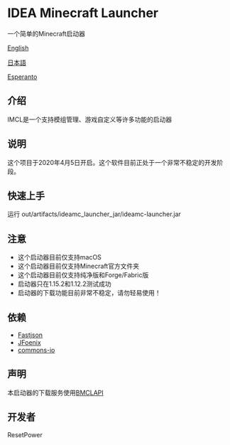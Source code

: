# IDEA Minecraft Launcher
一个简单的Minecraft启动器

[English](README.md)

[日本語](README_ja.md)

[Esperanto](README_eo.md)
## 介绍
IMCL是一个支持模组管理、游戏自定义等许多功能的启动器
## 说明
这个项目于2020年4月5日开启。这个软件目前正处于一个非常不稳定的开发阶段。
## 快速上手
运行 out/artifacts/ideamc_launcher_jar/ideamc-launcher.jar
## 注意
- 这个启动器目前仅支持macOS
- 这个启动器目前仅支持Minecraft官方文件夹
- 这个启动器目前仅支持纯净版和Forge/Fabric版
- 启动器只在1.15.2和1.12.2测试成功
- 启动器的下载功能目前非常不稳定，请勿轻易使用！
## 依赖
- [Fastjson](https://github.com/alibaba/fastjson)
- [JFoenix](https://github.com/jfoenixadmin/JFoenix)
- [commons-io](https://github.com/apache/commons-io)
## 声明
本启动器的下载服务使用[BMCLAPI](https://bmclapidoc.bangbang93.com/)
## 开发者
ResetPower